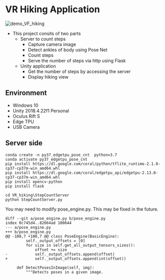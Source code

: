 # VR Hiking Application
![demo_VF_hiking](00_doc/demo.gif "demo.gif")

- This project consits of two parts
	- Server to count steps
		- Capture camera image
		- Detect ankles of body using Pose Net
		- Count steps
		- Serve the number of steps via http using Flask
	- Unity application
		- Get the number of steps by accessing the server
		- Display hiking view

## Environment
- Windows 10
- Unity 2018.4.22f1 Personal
- Oculus Rift S
- Edge TPU
- USB Camera

## Server side
```
conda create -n py37_edgetpu_pose_cnt  python=3.7
conda activate py37_edgetpu_pose_cnt
pip install https://dl.google.com/coral/python/tflite_runtime-2.1.0-cp37-cp37m-win_amd64.whl
pip install https://dl.google.com/coral/edgetpu_api/edgetpu-2.13.0-cp37-cp37m-win_amd64.whl
pip install opencv-python
pip install flask

cd VR_hiking\StepCountServer
python StepCountServer.py
```

You may need to modify pose_engine.py. This may be fixed in the future.

```
diff --git a/pose_engine.py b/pose_engine.py
index 0c745d4..82664ad 100644
--- a/pose_engine.py
+++ b/pose_engine.py
@@ -100,7 +100,7 @@ class PoseEngine(BasicEngine):
         self._output_offsets = [0]
         for size in self.get_all_output_tensors_sizes():
             offset += size
-            self._output_offsets.append(offset)
+            self._output_offsets.append(int(offset))

     def DetectPosesInImage(self, img):
         """Detects poses in a given image.
```



